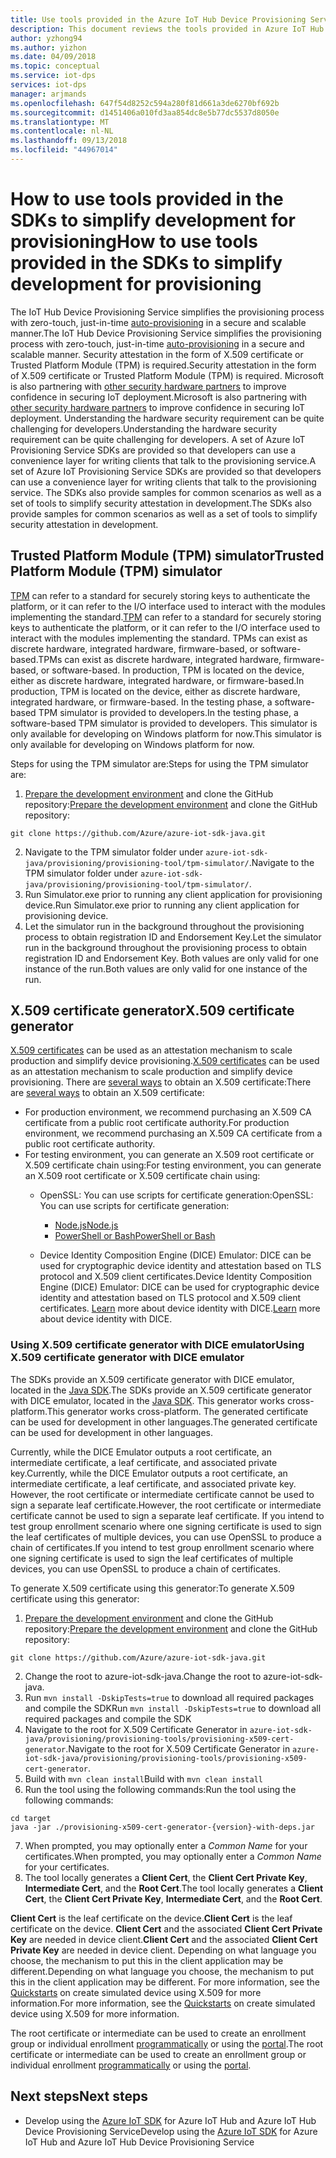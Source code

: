 ```yaml
---
title: Use tools provided in the Azure IoT Hub Device Provisioning Service SDKs to simplify development
description: This document reviews the tools provided in Azure IoT Hub Device Provisioning Service SDKs for development
author: yzhong94
ms.author: yizhon
ms.date: 04/09/2018
ms.topic: conceptual
ms.service: iot-dps
services: iot-dps
manager: arjmands
ms.openlocfilehash: 647f54d8252c594a280f81d661a3de6270bf692b
ms.sourcegitcommit: d1451406a010fd3aa854dc8e5b77dc5537d8050e
ms.translationtype: MT
ms.contentlocale: nl-NL
ms.lasthandoff: 09/13/2018
ms.locfileid: "44967014"
---
```

# <a name="how-to-use-tools-provided-in-the-sdks-to-simplify-development-for-provisioning"></a><span data-ttu-id="27b69-103">How to use tools provided in the SDKs to simplify development for provisioning</span><span class="sxs-lookup"><span data-stu-id="27b69-103">How to use tools provided in the SDKs to simplify development for provisioning</span></span>
<span data-ttu-id="27b69-104">The IoT Hub Device Provisioning Service simplifies the provisioning process with zero-touch, just-in-time [auto-provisioning](concepts-auto-provisioning.md) in a secure and scalable manner.</span><span class="sxs-lookup"><span data-stu-id="27b69-104">The IoT Hub Device Provisioning Service simplifies the provisioning process with zero-touch, just-in-time [auto-provisioning](concepts-auto-provisioning.md) in a secure and scalable manner.</span></span>  <span data-ttu-id="27b69-105">Security attestation in the form of X.509 certificate or Trusted Platform Module (TPM) is required.</span><span class="sxs-lookup"><span data-stu-id="27b69-105">Security attestation in the form of X.509 certificate or Trusted Platform Module (TPM) is required.</span></span>  <span data-ttu-id="27b69-106">Microsoft is also partnering with [other security hardware partners](https://azure.microsoft.com/blog/azure-iot-supports-new-security-hardware-to-strengthen-iot-security/) to improve confidence in securing IoT deployment.</span><span class="sxs-lookup"><span data-stu-id="27b69-106">Microsoft is also partnering with [other security hardware partners](https://azure.microsoft.com/blog/azure-iot-supports-new-security-hardware-to-strengthen-iot-security/) to improve confidence in securing IoT deployment.</span></span> <span data-ttu-id="27b69-107">Understanding the hardware security requirement can be quite challenging for developers.</span><span class="sxs-lookup"><span data-stu-id="27b69-107">Understanding the hardware security requirement can be quite challenging for developers.</span></span> <span data-ttu-id="27b69-108">A set of Azure IoT Provisioning Service SDKs are provided so that developers can use a convenience layer for writing clients that talk to the provisioning service.</span><span class="sxs-lookup"><span data-stu-id="27b69-108">A set of Azure IoT Provisioning Service SDKs are provided so that developers can use a convenience layer for writing clients that talk to the provisioning service.</span></span> <span data-ttu-id="27b69-109">The SDKs also provide samples for common scenarios as well as a set of tools to simplify security attestation in development.</span><span class="sxs-lookup"><span data-stu-id="27b69-109">The SDKs also provide samples for common scenarios as well as a set of tools to simplify security attestation in development.</span></span>

## <a name="trusted-platform-module-tpm-simulator"></a><span data-ttu-id="27b69-110">Trusted Platform Module (TPM) simulator</span><span class="sxs-lookup"><span data-stu-id="27b69-110">Trusted Platform Module (TPM) simulator</span></span>
<span data-ttu-id="27b69-111">[TPM](https://docs.microsoft.com/azure/iot-dps/concepts-security#trusted-platform-module-tpm) can refer to a standard for securely storing keys to authenticate the platform, or it can refer to the I/O interface used to interact with the modules implementing the standard.</span><span class="sxs-lookup"><span data-stu-id="27b69-111">[TPM](https://docs.microsoft.com/azure/iot-dps/concepts-security#trusted-platform-module-tpm) can refer to a standard for securely storing keys to authenticate the platform, or it can refer to the I/O interface used to interact with the modules implementing the standard.</span></span> <span data-ttu-id="27b69-112">TPMs can exist as discrete hardware, integrated hardware, firmware-based, or software-based.</span><span class="sxs-lookup"><span data-stu-id="27b69-112">TPMs can exist as discrete hardware, integrated hardware, firmware-based, or software-based.</span></span>  <span data-ttu-id="27b69-113">In production, TPM is located on the device, either as discrete hardware, integrated hardware, or firmware-based.</span><span class="sxs-lookup"><span data-stu-id="27b69-113">In production, TPM is located on the device, either as discrete hardware, integrated hardware, or firmware-based.</span></span> <span data-ttu-id="27b69-114">In the testing phase, a software-based TPM simulator is provided to developers.</span><span class="sxs-lookup"><span data-stu-id="27b69-114">In the testing phase, a software-based TPM simulator is provided to developers.</span></span>  <span data-ttu-id="27b69-115">This simulator is only available for developing on Windows platform for now.</span><span class="sxs-lookup"><span data-stu-id="27b69-115">This simulator is only available for developing on Windows platform for now.</span></span>

<span data-ttu-id="27b69-116">Steps for using the TPM simulator are:</span><span class="sxs-lookup"><span data-stu-id="27b69-116">Steps for using the TPM simulator are:</span></span>
1. <span data-ttu-id="27b69-117">[Prepare the development environment](https://docs.microsoft.com/azure/iot-dps/quick-enroll-device-x509-java#prepare-the-development-environment) and clone the GitHub repository:</span><span class="sxs-lookup"><span data-stu-id="27b69-117">[Prepare the development environment](https://docs.microsoft.com/azure/iot-dps/quick-enroll-device-x509-java#prepare-the-development-environment) and clone the GitHub repository:</span></span>
```
git clone https://github.com/Azure/azure-iot-sdk-java.git
```
2. <span data-ttu-id="27b69-118">Navigate to the TPM simulator folder under ```azure-iot-sdk-java/provisioning/provisioning-tool/tpm-simulator/```.</span><span class="sxs-lookup"><span data-stu-id="27b69-118">Navigate to the TPM simulator folder under ```azure-iot-sdk-java/provisioning/provisioning-tool/tpm-simulator/```.</span></span>
3. <span data-ttu-id="27b69-119">Run Simulator.exe prior to running any client application for provisioning device.</span><span class="sxs-lookup"><span data-stu-id="27b69-119">Run Simulator.exe prior to running any client application for provisioning device.</span></span>
4. <span data-ttu-id="27b69-120">Let the simulator run in the background throughout the provisioning process to obtain registration ID and Endorsement Key.</span><span class="sxs-lookup"><span data-stu-id="27b69-120">Let the simulator run in the background throughout the provisioning process to obtain registration ID and Endorsement Key.</span></span>  <span data-ttu-id="27b69-121">Both values are only valid for one instance of the run.</span><span class="sxs-lookup"><span data-stu-id="27b69-121">Both values are only valid for one instance of the run.</span></span>

## <a name="x509-certificate-generator"></a><span data-ttu-id="27b69-122">X.509 certificate generator</span><span class="sxs-lookup"><span data-stu-id="27b69-122">X.509 certificate generator</span></span>
<span data-ttu-id="27b69-123">[X.509 certificates](https://docs.microsoft.com/azure/iot-dps/concepts-security#x509-certificates) can be used as an attestation mechanism to scale production and simplify device provisioning.</span><span class="sxs-lookup"><span data-stu-id="27b69-123">[X.509 certificates](https://docs.microsoft.com/azure/iot-dps/concepts-security#x509-certificates) can be used as an attestation mechanism to scale production and simplify device provisioning.</span></span>  <span data-ttu-id="27b69-124">There are [several ways](https://docs.microsoft.com/azure/iot-hub/iot-hub-x509ca-overview#how-to-get-an-x509-ca-certificate) to obtain an X.509 certificate:</span><span class="sxs-lookup"><span data-stu-id="27b69-124">There are [several ways](https://docs.microsoft.com/azure/iot-hub/iot-hub-x509ca-overview#how-to-get-an-x509-ca-certificate) to obtain an X.509 certificate:</span></span>
* <span data-ttu-id="27b69-125">For production environment, we recommend purchasing an X.509 CA certificate from a public root certificate authority.</span><span class="sxs-lookup"><span data-stu-id="27b69-125">For production environment, we recommend purchasing an X.509 CA certificate from a public root certificate authority.</span></span>
* <span data-ttu-id="27b69-126">For testing environment, you can generate an X.509 root certificate or X.509 certificate chain using:</span><span class="sxs-lookup"><span data-stu-id="27b69-126">For testing environment, you can generate an X.509 root certificate or X.509 certificate chain using:</span></span>
    * <span data-ttu-id="27b69-127">OpenSSL: You can use scripts for certificate generation:</span><span class="sxs-lookup"><span data-stu-id="27b69-127">OpenSSL: You can use scripts for certificate generation:</span></span>
        * [<span data-ttu-id="27b69-128">Node.js</span><span class="sxs-lookup"><span data-stu-id="27b69-128">Node.js</span></span>](https://github.com/Azure/azure-iot-sdk-node/tree/master/provisioning/tools)
        * [<span data-ttu-id="27b69-129">PowerShell or Bash</span><span class="sxs-lookup"><span data-stu-id="27b69-129">PowerShell or Bash</span></span>](https://github.com/Azure/azure-iot-sdk-c/blob/master/tools/CACertificates/CACertificateOverview.md)
        
    * <span data-ttu-id="27b69-130">Device Identity Composition Engine (DICE) Emulator: DICE can be used for cryptographic device identity and attestation based on TLS protocol and X.509 client certificates.</span><span class="sxs-lookup"><span data-stu-id="27b69-130">Device Identity Composition Engine (DICE) Emulator: DICE can be used for cryptographic device identity and attestation based on TLS protocol and X.509 client certificates.</span></span>  <span data-ttu-id="27b69-131">[Learn](https://www.microsoft.com/research/publication/device-identity-dice-riot-keys-certificates/) more about device identity with DICE.</span><span class="sxs-lookup"><span data-stu-id="27b69-131">[Learn](https://www.microsoft.com/research/publication/device-identity-dice-riot-keys-certificates/) more about device identity with DICE.</span></span>

### <a name="using-x509-certificate-generator-with-dice-emulator"></a><span data-ttu-id="27b69-132">Using X.509 certificate generator with DICE emulator</span><span class="sxs-lookup"><span data-stu-id="27b69-132">Using X.509 certificate generator with DICE emulator</span></span>
<span data-ttu-id="27b69-133">The SDKs provide an X.509 certificate generator with DICE emulator, located in the [Java SDK](https://github.com/Azure/azure-iot-sdk-java/tree/master/provisioning/provisioning-tools/provisioning-x509-cert-generator).</span><span class="sxs-lookup"><span data-stu-id="27b69-133">The SDKs provide an X.509 certificate generator with DICE emulator, located in the [Java SDK](https://github.com/Azure/azure-iot-sdk-java/tree/master/provisioning/provisioning-tools/provisioning-x509-cert-generator).</span></span>  <span data-ttu-id="27b69-134">This generator works cross-platform.</span><span class="sxs-lookup"><span data-stu-id="27b69-134">This generator works cross-platform.</span></span>  <span data-ttu-id="27b69-135">The generated certificate can be used for development in other languages.</span><span class="sxs-lookup"><span data-stu-id="27b69-135">The generated certificate can be used for development in other languages.</span></span>

<span data-ttu-id="27b69-136">Currently, while the DICE Emulator outputs a root certificate, an intermediate certificate, a leaf certificate, and associated private key.</span><span class="sxs-lookup"><span data-stu-id="27b69-136">Currently, while the DICE Emulator outputs a root certificate, an intermediate certificate, a leaf certificate, and associated private key.</span></span>  <span data-ttu-id="27b69-137">However, the root certificate or intermediate certificate cannot be used to sign a separate leaf certificate.</span><span class="sxs-lookup"><span data-stu-id="27b69-137">However, the root certificate or intermediate certificate cannot be used to sign a separate leaf certificate.</span></span>  <span data-ttu-id="27b69-138">If you intend to test group enrollment scenario where one signing certificate is used to sign the leaf certificates of multiple devices, you can use OpenSSL to produce a chain of certificates.</span><span class="sxs-lookup"><span data-stu-id="27b69-138">If you intend to test group enrollment scenario where one signing certificate is used to sign the leaf certificates of multiple devices, you can use OpenSSL to produce a chain of certificates.</span></span>

<span data-ttu-id="27b69-139">To generate X.509 certificate using this generator:</span><span class="sxs-lookup"><span data-stu-id="27b69-139">To generate X.509 certificate using this generator:</span></span>
1. <span data-ttu-id="27b69-140">[Prepare the development environment](https://docs.microsoft.com/azure/iot-dps/quick-enroll-device-x509-java#prepare-the-development-environment) and clone the GitHub repository:</span><span class="sxs-lookup"><span data-stu-id="27b69-140">[Prepare the development environment](https://docs.microsoft.com/azure/iot-dps/quick-enroll-device-x509-java#prepare-the-development-environment) and clone the GitHub repository:</span></span>
```
git clone https://github.com/Azure/azure-iot-sdk-java.git
```
2. <span data-ttu-id="27b69-141">Change the root to azure-iot-sdk-java.</span><span class="sxs-lookup"><span data-stu-id="27b69-141">Change the root to azure-iot-sdk-java.</span></span>
3. <span data-ttu-id="27b69-142">Run ```mvn install -DskipTests=true``` to download all required packages and compile the SDK</span><span class="sxs-lookup"><span data-stu-id="27b69-142">Run ```mvn install -DskipTests=true``` to download all required packages and compile the SDK</span></span>
4. <span data-ttu-id="27b69-143">Navigate to the root for X.509 Certificate Generator in ```azure-iot-sdk-java/provisioning/provisioning-tools/provisioning-x509-cert-generator```.</span><span class="sxs-lookup"><span data-stu-id="27b69-143">Navigate to the root for X.509 Certificate Generator in ```azure-iot-sdk-java/provisioning/provisioning-tools/provisioning-x509-cert-generator```.</span></span>
5. <span data-ttu-id="27b69-144">Build with ```mvn clean install```</span><span class="sxs-lookup"><span data-stu-id="27b69-144">Build with ```mvn clean install```</span></span>
6. <span data-ttu-id="27b69-145">Run the tool using the following commands:</span><span class="sxs-lookup"><span data-stu-id="27b69-145">Run the tool using the following commands:</span></span>
```
cd target
java -jar ./provisioning-x509-cert-generator-{version}-with-deps.jar
```
7. <span data-ttu-id="27b69-146">When prompted, you may optionally enter a _Common Name_ for your certificates.</span><span class="sxs-lookup"><span data-stu-id="27b69-146">When prompted, you may optionally enter a _Common Name_ for your certificates.</span></span>
8. <span data-ttu-id="27b69-147">The tool locally generates a **Client Cert**, the **Client Cert Private Key**, **Intermediate Cert**, and the **Root Cert**.</span><span class="sxs-lookup"><span data-stu-id="27b69-147">The tool locally generates a **Client Cert**, the **Client Cert Private Key**, **Intermediate Cert**, and the **Root Cert**.</span></span>

<span data-ttu-id="27b69-148">**Client Cert** is the leaf certificate on the device.</span><span class="sxs-lookup"><span data-stu-id="27b69-148">**Client Cert** is the leaf certificate on the device.</span></span>  <span data-ttu-id="27b69-149">**Client Cert** and the associated **Client Cert Private Key** are needed in device client.</span><span class="sxs-lookup"><span data-stu-id="27b69-149">**Client Cert** and the associated **Client Cert Private Key** are needed in device client.</span></span> <span data-ttu-id="27b69-150">Depending on what language you choose, the mechanism to put this in the client application may be different.</span><span class="sxs-lookup"><span data-stu-id="27b69-150">Depending on what language you choose, the mechanism to put this in the client application may be different.</span></span>  <span data-ttu-id="27b69-151">For more information, see the [Quickstarts](https://docs.microsoft.com/azure/iot-dps/quick-create-simulated-device-x509) on create simulated device using X.509 for more information.</span><span class="sxs-lookup"><span data-stu-id="27b69-151">For more information, see the [Quickstarts](https://docs.microsoft.com/azure/iot-dps/quick-create-simulated-device-x509) on create simulated device using X.509 for more information.</span></span>

<span data-ttu-id="27b69-152">The root certificate or intermediate can be used to create an enrollment group or individual enrollment [programmatically](https://docs.microsoft.com/azure/iot-dps/how-to-manage-enrollments-sdks) or using the [portal](https://docs.microsoft.com/azure/iot-dps/how-to-manage-enrollments).</span><span class="sxs-lookup"><span data-stu-id="27b69-152">The root certificate or intermediate can be used to create an enrollment group or individual enrollment [programmatically](https://docs.microsoft.com/azure/iot-dps/how-to-manage-enrollments-sdks) or using the [portal](https://docs.microsoft.com/azure/iot-dps/how-to-manage-enrollments).</span></span>

## <a name="next-steps"></a><span data-ttu-id="27b69-153">Next steps</span><span class="sxs-lookup"><span data-stu-id="27b69-153">Next steps</span></span>
* <span data-ttu-id="27b69-154">Develop using the [Azure IoT SDK]( https://github.com/Azure/azure-iot-sdks) for Azure IoT Hub and Azure IoT Hub Device Provisioning Service</span><span class="sxs-lookup"><span data-stu-id="27b69-154">Develop using the [Azure IoT SDK]( https://github.com/Azure/azure-iot-sdks) for Azure IoT Hub and Azure IoT Hub Device Provisioning Service</span></span>